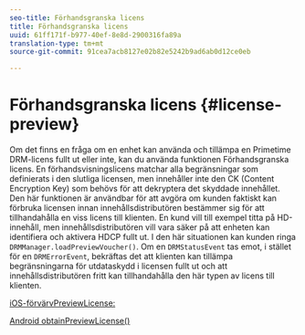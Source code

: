 ```yaml
---
seo-title: Förhandsgranska licens
title: Förhandsgranska licens
uuid: 61ff171f-b977-40ef-8e8d-2900316fa89a
translation-type: tm+mt
source-git-commit: 91cea7acb8127e02b82e5242b9ad6ab0d12ce0eb

---
```



# Förhandsgranska licens {#license-preview}

Om det finns en fråga om en enhet kan använda och tillämpa en Primetime DRM-licens fullt ut eller inte, kan du använda funktionen Förhandsgranska licens. En förhandsvisningslicens matchar alla begränsningar som definierats i den slutliga licensen, men innehåller inte den CK (Content Encryption Key) som behövs för att dekryptera det skyddade innehållet. Den här funktionen är användbar för att avgöra om kunden faktiskt kan förbruka licensen innan innehållsdistributören bestämmer sig för att tillhandahålla en viss licens till klienten. En kund vill till exempel titta på HD-innehåll, men innehållsdistributören vill vara säker på att enheten kan identifiera och aktivera HDCP fullt ut. I den här situationen kan kunden ringa `DRMManager.loadPreviewVoucher()`. Om en `DRMStatusEvent` tas emot, i stället för en `DRMErrorEvent`, bekräftas det att klienten kan tillämpa begränsningarna för utdataskydd i licensen fullt ut och att innehållsdistributören fritt kan tillhandahålla den här typen av licens till klienten.

[iOS-förvärvPreviewLicense:](https://help.adobe.com/en_US/primetime/api/drm-apis/client/ios/interface_d_r_m_manager.html#a3baac603bdd8826624dbe97f9faaba10)

[Android obtainPreviewLicense()](https://help.adobe.com/en_US/primetime/api/drm-apis/client/android/com/adobe/ave/drm/DRMManager.html#acquirePreviewLicense(com.adobe.ave.drm.DRMMetadata,%20com.adobe.ave.drm.DRMOperationErrorCallback,%20com.adobe.ave.drm.DRMLicenseAcquiredCallback))
